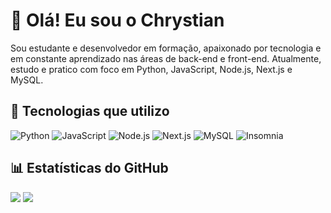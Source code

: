# 👋 Olá! Eu sou o Chrystian

Sou estudante e desenvolvedor em formação, apaixonado por tecnologia e em constante aprendizado nas áreas de back-end e front-end. Atualmente, estudo e pratico com foco em Python, JavaScript, Node.js, Next.js e MySQL.


## 🚀 Tecnologias que utilizo

![Python](https://img.shields.io/badge/-Python-3776AB?style=for-the-badge&logo=python&logoColor=white)
![JavaScript](https://img.shields.io/badge/-JavaScript-F7DF1E?style=for-the-badge&logo=javascript&logoColor=black)
![Node.js](https://img.shields.io/badge/-Node.js-339933?style=for-the-badge&logo=node.js&logoColor=white)
![Next.js](https://img.shields.io/badge/-Next.js-000000?style=for-the-badge&logo=next.js&logoColor=white)
![MySQL](https://img.shields.io/badge/-MySQL-4479A1?style=for-the-badge&logo=mysql&logoColor=white)
![Insomnia](https://img.shields.io/badge/-Insomnia-4000BF?style=for-the-badge&logo=insomnia&logoColor=white)


## 📊 Estatísticas do GitHub

![](https://github-readme-stats.vercel.app/api?username=ChrystianPaixao&theme=transparent&hide_border=false&include_all_commits=false&count_private=false)
![](https://github-readme-stats.vercel.app/api/top-langs/?username=ChrystianPaixao&theme=transparent&hide_border=false&include_all_commits=false&count_private=false&layout=compact)


